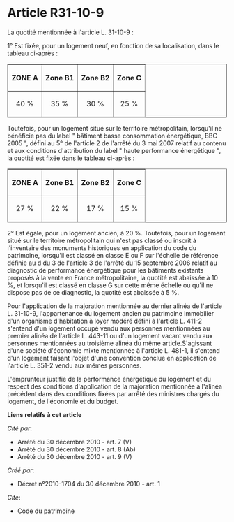 # Article R31-10-9

La quotité mentionnée à l'article L. 31-10-9 : 

1° Est fixée, pour un logement neuf, en fonction de sa localisation, dans le tableau ci-après : 

<table width="750" border="1">
  <tbody>
    <tr>
      <th>

ZONE A 

</th>
      <th>

Zone B1 

</th>
      <th>

Zone B2 

</th>
      <th>

Zone C 

</th>
    </tr>
    <tr>
      <td align="center">

40 % 

</td>
      <td align="center">

35 % 

</td>
      <td align="center">

30 % 

</td>
      <td align="center">

25 % 

</td>
    </tr>
  </tbody>
</table>

Toutefois, pour un logement situé sur le territoire métropolitain, lorsqu'il ne bénéficie pas du label " bâtiment basse
consommation énergétique, BBC 2005 ", défini au 5° de l'article 2 de l'arrêté du 3 mai 2007 relatif au contenu et aux
conditions d'attribution du label " haute performance énergétique ", la quotité est fixée dans le tableau ci-après : 

<table width="750" border="1">
  <tbody>
    <tr>
      <th>

ZONE A 

</th>
      <th>

Zone B1 

</th>
      <th>

Zone B2 

</th>
      <th>

Zone C 

</th>
    </tr>
    <tr>
      <td align="center">

27 % 

</td>
      <td align="center">

22 % 

</td>
      <td align="center">

17 % 

</td>
      <td align="center">

15 % 

</td>
    </tr>
  </tbody>
</table>

2° Est égale, pour un logement ancien, à 20 %. Toutefois, pour un logement situé sur le territoire métropolitain qui n'est
pas classé ou inscrit à l'inventaire des monuments historiques en application du code du patrimoine, lorsqu'il est classé en
classe E ou F sur l'échelle de référence définie au d du 3 de l'article 3 de l'arrêté du 15 septembre 2006 relatif au
diagnostic de performance énergétique pour les bâtiments existants proposés à la vente en France métropolitaine, la quotité
est abaissée à 10 %, et lorsqu'il est classé en classe G sur cette même échelle ou qu'il ne dispose pas de ce diagnostic, la
quotité est abaissée à 5 %. 

Pour l'application de la majoration mentionnée au dernier alinéa de l'article L. 31-10-9, l'appartenance du logement ancien
au patrimoine immobilier d'un organisme d'habitation à loyer modéré défini à l'article L. 411-2 s'entend d'un logement occupé
vendu aux personnes mentionnées au premier alinéa de l'article L. 443-11 ou d'un logement vacant vendu aux personnes
mentionnées au troisième alinéa du même article.S'agissant d'une société d'économie mixte mentionnée à l'article L. 481-1, il
s'entend d'un logement faisant l'objet d'une convention conclue en application de l'article L. 351-2 vendu aux mêmes
personnes. 

L'emprunteur justifie de la performance énergétique du logement et du respect des conditions d'application de la majoration
mentionnée à l'alinéa précédent dans des conditions fixées par arrêté des ministres chargés du logement, de l'économie et du
budget.

**Liens relatifs à cet article**

_Cité par_:

  - Arrêté du 30 décembre 2010 - art. 7 (V)
  - Arrêté du 30 décembre 2010 - art. 8 (Ab)
  - Arrêté du 30 décembre 2010 - art. 9 (V)

_Créé par_:

  - Décret n°2010-1704 du 30 décembre 2010 - art. 1

_Cite_:

  - Code du patrimoine
